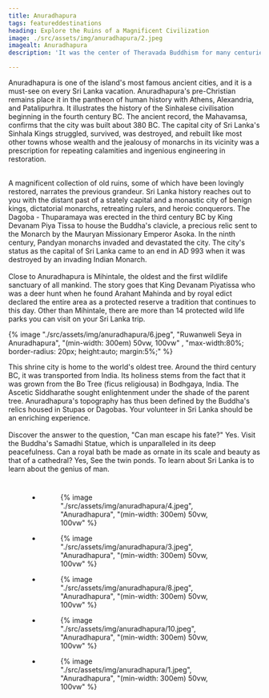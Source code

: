 ```yaml
---
title: Anuradhapura
tags: featureddestinations
heading: Explore the Ruins of a Magnificent Civilization
image: ./src/assets/img/anuradhapura/2.jpeg
imagealt: Anuradhapura
description: 'It was the center of Theravada Buddhism for many centuries and is home to many ancient ruins and religious sites that attract visitors from around the world.'

---
```

Anuradhapura is one of the island's most famous ancient cities, and it is a must-see on every Sri Lanka vacation. Anuradhapura's pre-Christian remains place it in the pantheon of human history with Athens, Alexandria, and Patalipurhra. It illustrates the history of the Sinhalese civilisation beginning in the fourth century BC. The ancient record, the Mahavamsa, confirms that the city was built about 380 BC. The capital city of Sri Lanka's Sinhala Kings struggled, survived, was destroyed, and rebuilt like most other towns whose wealth and the jealousy of monarchs in its vicinity was a prescription for repeating calamities and ingenious engineering in restoration. <br><br>

A magnificent collection of old ruins, some of which have been lovingly restored, narrates the previous grandeur. Sri Lanka history reaches out to you with the distant past of a stately capital and a monastic city of benign kings, dictatorial monarchs, retreating rulers, and heroic conquerors. The Dagoba - Thuparamaya was erected in the third century BC by King Devanam Piya Tissa to house the Buddha's clavicle, a precious relic sent to the Monarch by the Mauryan Missionary Emperor Asoka. In the ninth century, Pandyan monarchs invaded and devastated the city. The city's status as the capital of Sri Lanka came to an end in AD 993 when it was destroyed by an invading Indian Monarch.
<br><br>
Close to Anuradhapura is Mihintale, the oldest and the first wildlife sanctuary of all mankind. The story goes that King Devanam Piyatissa who was a deer hunt when he found Arahant Mahinda and by royal edict declared the entire area as a protected reserve a tradition that continues to this day. Other than Mihintale, there are more than 14 protected wild life parks you can visit on your Sri Lanka trip.

{% image "./src/assets/img/anuradhapura/6.jpeg", "Ruwanweli Seya in Anuradhapura", "(min-width: 300em) 50vw, 100vw" , "max-width:80%; border-radius: 20px; height:auto; margin:5%;" %}

This shrine city is home to the world's oldest tree. Around the third century BC, it was transported from India. Its holiness stems from the fact that it was grown from the Bo Tree (ficus religiousa) in Bodhgaya, India. The Ascetic Siddharathe sought enlightenment under the shade of the parent tree. Anuradhapura's topography has thus been defined by the Buddha's relics housed in Stupas or Dagobas. Your volunteer in Sri Lanka should be an enriching experience.<br><br> Discover the answer to the question, "Can man escape his fate?" Yes. Visit the Buddha's Samadhi Statue, which is unparalleled in its deep peacefulness.
Can a royal bath be made as ornate in its scale and beauty as that of a cathedral? Yes, See the twin ponds. To learn about Sri Lanka is to learn about the genius of man.



<ul class="gallery-list" style="
    margin: 8%;
">

<li class="gallery-item">
  <figure class="gallery-image">
    {% image "./src/assets/img/anuradhapura/4.jpeg", "Anuradhapura", "(min-width: 300em) 50vw, 100vw"  %}
  </figure>
</li>

<li class="gallery-item">
  <figure class="gallery-image">
    {% image "./src/assets/img/anuradhapura/3.jpeg", "Anuradhapura", "(min-width: 300em) 50vw, 100vw"  %}
  </figure>
</li>

<li class="gallery-item">
  <figure class="gallery-image">
    {% image "./src/assets/img/anuradhapura/8.jpeg", "Anuradhapura", "(min-width: 300em) 50vw, 100vw"  %}
  </figure>
</li>

<li class="gallery-item">
  <figure class="gallery-image">
    {% image "./src/assets/img/anuradhapura/10.jpeg", "Anuradhapura", "(min-width: 300em) 50vw, 100vw"  %}
  </figure>
</li>

<li class="gallery-item">
  <figure class="gallery-image">
    {% image "./src/assets/img/anuradhapura/1.jpeg", "Anuradhapura", "(min-width: 300em) 50vw, 100vw"  %}
  </figure>
</li>

</ul>